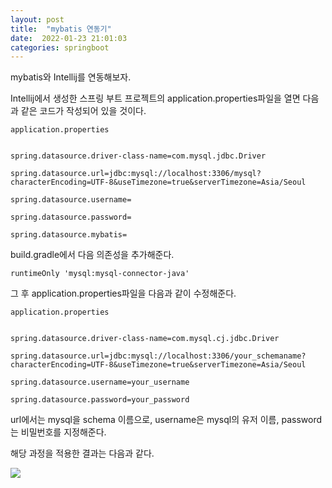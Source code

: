 ```yaml
---
layout: post
title:  "mybatis 연동기"
date:  2022-01-23 21:01:03
categories: springboot
---
```


 mybatis와 Intellij를 연동해보자.

  

Intellij에서 생성한 스프링 부트 프로젝트의 application.properties파일을 열면 다음과 같은 코드가 작성되어 있을 것이다.

    application.properties
    
    
    spring.datasource.driver-class-name=com.mysql.jdbc.Driver
    
    spring.datasource.url=jdbc:mysql://localhost:3306/mysql?characterEncoding=UTF-8&useTimezone=true&serverTimezone=Asia/Seoul
    
    spring.datasource.username=
    
    spring.datasource.password=
    
    spring.datasource.mybatis=

  

build.gradle에서 다음 의존성을 추가해준다.

    runtimeOnly 'mysql:mysql-connector-java'

  

그 후 application.properties파일을 다음과 같이 수정해준다.

    application.properties
    

    spring.datasource.driver-class-name=com.mysql.cj.jdbc.Driver
    
    spring.datasource.url=jdbc:mysql://localhost:3306/your_schemaname?characterEncoding=UTF-8&useTimezone=true&serverTimezone=Asia/Seoul
    
    spring.datasource.username=your_username
    
    spring.datasource.password=your_password

  

url에서는 mysql을 schema 이름으로, username은 mysql의 유저 이름, password는 비밀번호를 지정해준다.


해당 과정을 적용한 결과는 다음과 같다.

<img src="https://cndiqor0512.github.io/img/Intellij mysql 연동.png">



